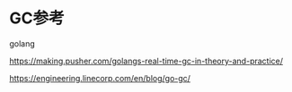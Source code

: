 # GC参考

 golang

https://making.pusher.com/golangs-real-time-gc-in-theory-and-practice/ 

 https://engineering.linecorp.com/en/blog/go-gc/ 

